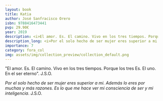 ```yaml
---
layout: book
title: Katia
author: José Sanfracisco Orero
isbn: 9788416473441
pvp: 29.90€
year: 2019
description: <i>El amor. Es. El camino. Vivo en los tres tiempos. Porque los tres Es. El uno. En el ser eterno</i>. J.S.O.
description_long: <i>Por el solo hecho de ser mujer eres superior a mi. Además lo eres por muchas y más razones. Es lo que me hace ver mi consciencia de ser y mi inteligencia</i>. J.S.O.
importance: 7
category: fora_col
img: assets/img/collection_preview/collection_default.png
---
```


"El amor. Es. El camino. Vivo en los tres tiempos. Porque los tres Es. El uno. En el ser eterno". J.S.O.

<i>Por el solo hecho de ser mujer eres superior a mi. Además lo eres por muchas y más razones. Es lo que me hace ver mi consciencia de ser y mi inteligencia</i>. J.S.O.
